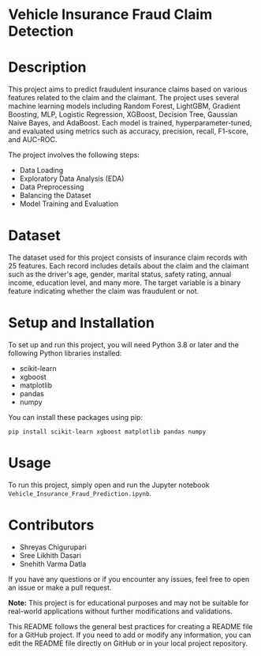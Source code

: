 
# Vehicle Insurance Fraud Claim Detection

# Description
This project aims to predict fraudulent insurance claims based on various features related to the claim and the claimant. The project uses several machine learning models including Random Forest, LightGBM, Gradient Boosting, MLP, Logistic Regression, XGBoost, Decision Tree, Gaussian Naive Bayes, and AdaBoost. Each model is trained, hyperparameter-tuned, and evaluated using metrics such as accuracy, precision, recall, F1-score, and AUC-ROC.

The project involves the following steps:

- Data Loading
- Exploratory Data Analysis (EDA)
- Data Preprocessing
- Balancing the Dataset
- Model Training and Evaluation

# Dataset
The dataset used for this project consists of insurance claim records with 25 features. Each record includes details about the claim and the claimant such as the driver's age, gender, marital status, safety rating, annual income, education level, and many more. The target variable is a binary feature indicating whether the claim was fraudulent or not.

# Setup and Installation
To set up and run this project, you will need Python 3.8 or later and the following Python libraries installed:

- scikit-learn
- xgboost
- matplotlib
- pandas
- numpy

You can install these packages using pip:

```
pip install scikit-learn xgboost matplotlib pandas numpy
```

# Usage
To run this project, simply open and run the Jupyter notebook `Vehicle_Insurance_Fraud_Prediction.ipynb`.

# Contributors
- Shreyas Chigurupari
- Sree Likhith Dasari
- Snehith Varma Datla

If you have any questions or if you encounter any issues, feel free to open an issue or make a pull request.

**Note:** This project is for educational purposes and may not be suitable for real-world applications without further modifications and validations.

This README follows the general best practices for creating a README file for a GitHub project. If you need to add or modify any information, you can edit the README file directly on GitHub or in your local project repository.

